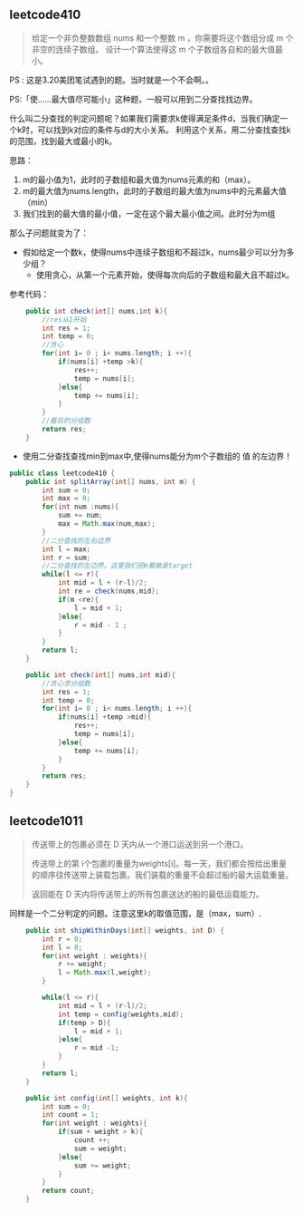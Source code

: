 ## leetcode410

> 给定一个非负整数数组 nums 和一个整数 m ，你需要将这个数组分成 m 个非空的连续子数组。 设计一个算法使得这 m 个子数组各自和的最大值最小。

PS : 这是3.20美团笔试遇到的题。当时就是一个不会啊。。

PS:「使……最大值尽可能小」这种题，一般可以用到二分查找找边界。

什么叫二分查找的判定问题呢？如果我们需要求k使得满足条件d，当我们确定一个k时，可以找到k对应的条件与d的大小关系。
利用这个关系，用二分查找查找k的范围，找到最大或最小的k。

思路： 
1. m的最小值为1，此时的子数组和最大值为nums元素的和（max）。
2. m的最大值为nums.length，此时的子数组的最大值为nums中的元素最大值（min）
3. 我们找到的最大值的最小值，一定在这个最大最小值之间。此时分为m组

那么子问题就变为了：
* 假如给定一个数k，使得nums中连续子数组和不超过k，nums最少可以分为多少组？
    * 使用贪心，从第一个元素开始，使得每次向后的子数组和最大且不超过k。
    

参考代码：
```java
    public int check(int[] nums,int k){
        //res从1开始
        int res = 1;
        int temp = 0;
        //贪心
        for(int i= 0 ; i< nums.length; i ++){
            if(nums[i] +temp >k){
                res++;
                temp = nums[i];
            }else{
                temp += nums[i];
            }
        }
        //最后的分组数
        return res;
    }
```
    
* 使用二分查找查找min到max中,使得nums能分为m个子数组的 值 的左边界！

```java
public class leetcode410 {
    public int splitArray(int[] nums, int m) {
        int sum = 0;
        int max = 0;
        for(int num :nums){
            sum += num;
            max = Math.max(num,max);
        }
        //二分查找的左右边界
        int l = max;
        int r = sum;
        //二分查找的左边界。这里我们把m看做是target
        while(l <= r){
            int mid = l + (r-l)/2;
            int re = check(nums,mid);
            if(m <re){
                l = mid + 1;
            }else{
                r = mid - 1 ;
            }
        }
        return l;
    }

    public int check(int[] nums,int mid){
        //贪心求分组数
        int res = 1;
        int temp = 0;
        for(int i= 0 ; i< nums.length; i ++){
            if(nums[i] +temp >mid){
                res++;
                temp = nums[i];
            }else{
                temp += nums[i];
            }
        }
        return res;
    }
}
```

## leetcode1011
> 传送带上的包裹必须在 D 天内从一个港口运送到另一个港口。
> 
> 传送带上的第 i个包裹的重量为weights[i]。每一天，我们都会按给出重量的顺序往传送带上装载包裹。我们装载的重量不会超过船的最大运载重量。
> 
> 返回能在 D 天内将传送带上的所有包裹送达的船的最低运载能力。

同样是一个二分判定的问题。注意这里k的取值范围，是（max，sum）.

```java
    public int shipWithinDays(int[] weights, int D) {
        int r = 0;
        int l = 0;
        for(int weight : weights){
            r += weight;
            l = Math.max(l,weight);
        }

        while(l <= r){
            int mid = l + (r-l)/2;
            int temp = config(weights,mid);
            if(temp > D){
                l = mid + 1;
            }else{
                r = mid -1;
            }
        }
        return l;
    }

    public int config(int[] weights, int k){
        int sum = 0;
        int count = 1;
        for(int weight : weights){
            if(sum + weight > k){
                count ++;
                sum = weight;
            }else{
                sum += weight;
            }
        }
        return count;
    }
```




